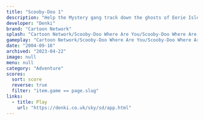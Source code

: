```yaml
---
title: "Scooby-Doo 1"
description: "Help the Mystery gang track down the ghosts of Eerie Isle!"
developer: "Denki"
brand: "Cartoon Network"
splash: "Cartoon Network/Scooby-Doo Where Are You/Scooby-Doo Where Are You/Splash.jpg"
gameplay: "Cartoon Network/Scooby-Doo Where Are You/Scooby-Doo Where Are You/Play - Downstairs - Scooby Snack.jpg"
date: "2004-09-16"
archived: "2023-04-22"
image: null
menu: null
category: "Adventure"
scores:
  sort: score
  reverse: true
  filter: "item.game == page.slug"
links:
  - title: Play
    url: "https://denki.co.uk/sky/sd/app.html"
---
```

